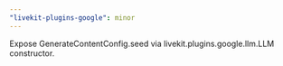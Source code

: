 ```yaml
---
"livekit-plugins-google": minor
---
```


Expose GenerateContentConfig.seed via livekit.plugins.google.llm.LLM constructor.
